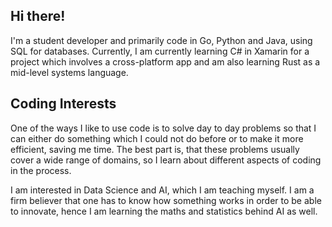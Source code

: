 ## Hi there!

I'm a student developer and primarily code in Go, Python and Java, using SQL for databases. Currently, I am currently learning C# in Xamarin for a project which involves a cross-platform app and am also learning Rust as a mid-level systems language.

## Coding Interests

One of the ways I like to use code is to solve day to day problems so that I can either do something which I could not do before or to make it more efficient, saving me time. The best part is, that these problems usually cover a wide range of domains, so I learn about different aspects of coding in the process.

I am interested in Data Science and AI, which I am teaching myself. I am a firm believer that one has to know how something works in order to be able to innovate, hence I am learning the maths and statistics behind AI as well.
